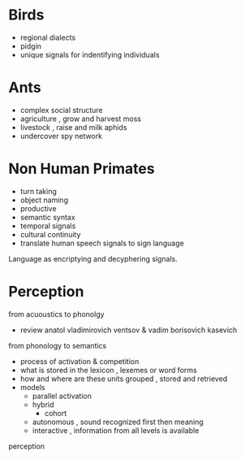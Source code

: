# Birds

- regional dialects
- pidgin
- unique signals for indentifying individuals

# Ants

- complex social structure
- agriculture , grow and harvest moss
- livestock , raise and milk aphids
- undercover spy network

# Non Human Primates

- turn taking
- object naming
- productive
- semantic syntax
- temporal signals
- cultural continuity
- translate human speech signals to sign language

Language as encriptying and decyphering signals.

# Perception

from acuoustics to phonolgy
- review anatol vladimirovich ventsov & vadim borisovich kasevich

from phonology to semantics
- process of activation & competition
- what is stored in the lexicon , lexemes or word forms
- how and where are these units grouped , stored and retrieved
- models
  - parallel activation
  - hybrid
    - cohort
  - autonomous , sound recognized first then meaning
  - interactive , information from all levels is available

perception
